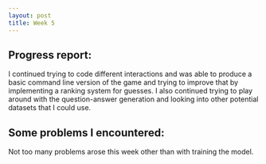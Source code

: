 ```yaml
---
layout: post
title: Week 5
---
```


## Progress report:

I continued trying to code different interactions and was able to produce a basic command line version of the game and trying to improve that by implementing a ranking system for guesses. I also continued trying to play around with the question-answer generation and looking into other potential datasets that I could use.

## Some problems I encountered:
Not too many problems arose this week other than with training the model.
